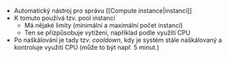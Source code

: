 - Automatický nástroj pro správu [[Compute instance|instancí]]
- K tomuto používá tzv. pool instancí
	- Má nějaké limity (minimální a maximální počet instancí)
	- Ten se přizpůsobuje vytížení, například podle využití CPU
- Po naškálování je tady tzv. *cooldown*, kdy je systém stále naškálovaný a kontroluje využití CPU (může to být např. 5 minut.)